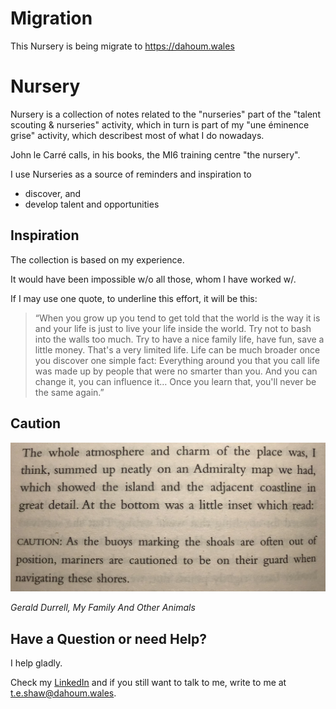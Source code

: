 # Migration

This Nursery is being migrate to https://dahoum.wales

# Nursery

Nursery is a collection of notes related to the "nurseries" part of the "talent scouting & nurseries" activity, which in turn is part of my "une éminence grise" activity, which describest most of what I do nowadays.

John le Carré calls, in his books, the MI6 training centre "the nursery".

I use Nurseries as a source of reminders and inspiration to

* discover, and
* develop talent and opportunities

## Inspiration

The collection is based on my experience.

It would have been impossible w/o all those, whom I have worked w/.

If I may use one quote, to underline this effort, it will be this:

> “When you grow up you tend to get told that the world is the way it is and your life is just to live your life inside the world. Try not to bash into the walls too much. Try to have a nice family life, have fun, save a little money. That's a very limited life. Life can be much broader once you discover one simple fact: Everything around you that you call life was made up by people that were no smarter than you. And you can change it, you can influence it… Once you learn that, you'll never be the same again.”

## Caution

![](Images/2732A639-05AD-4965-ADC9-C15DEA4ED60C.jpeg)

_Gerald Durrell, My Family And Other Animals_

## Have a Question or need Help?

I help gladly.

Check my [LinkedIn](https://www.linkedin.com/in/dahoum/) and if you still want to talk to me, write to me at t.e.shaw@dahoum.wales.
